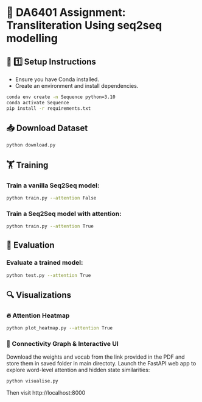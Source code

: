 # 🧠 DA6401 Assignment: Transliteration Using seq2seq modelling

## 🔧 1️⃣ Setup Instructions
- Ensure you have Conda installed.
- Create an environment and install dependencies.
```bash
conda env create -n Sequence python=3.10
conda activate Sequence 
pip install -r requirements.txt
```

## 📥 Download Dataset 
```bash
python download.py
```

## 🏋️ Training
### Train a vanilla Seq2Seq model:
```bash
python train.py --attention False
```
### Train a Seq2Seq model with attention:
```bash
python train.py --attention True
```

## 🧪 Evaluation
### Evaluate a trained model:
```bash
python test.py --attention True
```

## 🔍 Visualizations

### 🔥 Attention Heatmap
```bash
python plot_heatmap.py --attention True
```

### 🧬 Connectivity Graph & Interactive UI
Download the weights and vocab from the link provided in the PDF and store them in saved folder in main directoty.
Launch the FastAPI web app to explore word-level attention and hidden state similarities:
```bash
python visualise.py
```
Then visit http://localhost:8000